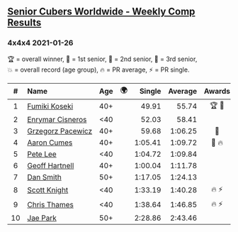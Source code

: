 <style>table {white-space: nowrap;}</style>
<link rel="stylesheet" type="text/css" href="/scw-comp/css/flags.css" />

## [Senior Cubers Worldwide - Weekly Comp Results](/scw-comp/results/)
### 4x4x4 2021-01-26

<span style="white-space: nowrap;">🏆 = overall winner</span>, <span style="white-space: nowrap;">🥇 = 1st senior</span>, <span style="white-space: nowrap;">🥈 = 2nd senior</span>, <span style="white-space: nowrap;">🥉 = 3rd senior</span>, <span style="white-space: nowrap;">💥 = overall record (age group)</span>, <span style="white-space: nowrap;">🔥 = PR average</span>, <span style="white-space: nowrap;">⚡ = PR single</span>.

| # | Name | Age | 🌍 | Single | Average | Awards | Solve 1 | Solve 2 | Solve 3 | Solve 4 | Solve 5 | Video |
| :--: | :-- | :--: | :--: | --: | --: | :--: | --: | --: | --: | --: | --: | :-- |
| 1 | [Fumiki Koseki](../../persons/fumiki_koseki/444.md) | 40+ | <i class="flag flag-JP" /> | 49.91 | 55.74 | 🏆 🥇 | 54.38 | 1:05.26 | 49.91 | 56.71 | 56.14 | [Desktop](https://www.facebook.com/events/886756952081472/permalink/890724758351358) / [Mobile](https://m.facebook.com/events/886756952081472?view=permalink&id=890724758351358) |
| 2 | [Enrymar Cisneros](../../persons/enrymar_cisneros/444.md) | <40 | <i class="flag flag-VE" /> | 52.03 | 58.41 |  | 52.03 | 57.68 | 59.44 | 1:01.90 | 58.12 | [Desktop](https://www.facebook.com/events/886756952081472/permalink/890875725002928) / [Mobile](https://m.facebook.com/events/886756952081472?view=permalink&id=890875725002928) |
| 3 | [Grzegorz Pacewicz](../../persons/grzegorz_pacewicz/444.md) | 40+ | <i class="flag flag-PL" /> | 59.68 | 1:06.25 | 🥈 | 1:21.68 | 59.68 | 1:04.72 | 1:02.15 | 1:11.88 | [Desktop](https://www.facebook.com/events/886756952081472/permalink/890137788410055) / [Mobile](https://m.facebook.com/events/886756952081472?view=permalink&id=890137788410055) |
| 4 | [Aaron Cumes](../../persons/aaron_cumes/444.md) | 40+ | <i class="flag flag-GB" /> | 1:05.41 | 1:09.72 | 🥉 🔥 | 1:15.63 | 1:07.93 | 1:05.60 | 1:05.41 | 1:23.41 | [Desktop](https://www.facebook.com/events/886756952081472/permalink/888836881873479) / [Mobile](https://m.facebook.com/events/886756952081472?view=permalink&id=888836881873479) |
| 5 | [Pete Lee](../../persons/pete_lee/444.md) | <40 | <i class="flag flag-GB" /> | 1:04.72 | 1:09.84 |  | 1:04.72 | 1:11.37 | 1:07.02 | 1:11.14 | DNF | [Desktop](https://www.facebook.com/events/886756952081472/permalink/888942635196237) / [Mobile](https://m.facebook.com/events/886756952081472?view=permalink&id=888942635196237) |
| 6 | [Geoff Hartnell](../../persons/geoff_hartnell/444.md) | 40+ | <i class="flag flag-GB" /> | 1:00.04 | 1:11.78 |  | 1:13.64 | 1:16.43 | 1:14.27 | 1:07.44 | 1:00.04 | [Desktop](https://www.facebook.com/events/886756952081472/permalink/889052185185282) / [Mobile](https://m.facebook.com/events/886756952081472?view=permalink&id=889052185185282) |
| 7 | [Dan Smith](../../persons/dan_smith/444.md) | 50+ | <i class="flag flag-US" /> | 1:17.05 | 1:24.13 |  | 1:21.15 | 1:19.74 | 1:17.05 | 1:36.83 | 1:31.50 | [Desktop](https://www.facebook.com/events/886756952081472/permalink/890293608394473) / [Mobile](https://m.facebook.com/events/886756952081472?view=permalink&id=890293608394473) |
| 8 | [Scott Knight](../../persons/scott_knight/444.md) | <40 | <i class="flag flag-GB" /> | 1:33.19 | 1:40.28 | 🔥 ⚡ | 1:53.38 | 1:33.19 | 1:34.28 | DNS | DNS | [Desktop](https://www.facebook.com/events/801984480354340/permalink/806662889886499) / [Mobile](https://m.facebook.com/events/801984480354340?view=permalink&id=806662889886499) |
| 9 | [Chris Thames](../../persons/chris_thames/444.md) | <40 | <i class="flag flag-US" /> | 1:38.64 | 1:46.85 | 🔥 ⚡ | 2:00.36 | 1:38.64 | 1:41.55 | DNS | DNS | [Desktop](https://www.facebook.com/events/886756952081472/permalink/890173695073131) / [Mobile](https://m.facebook.com/events/886756952081472?view=permalink&id=890173695073131) |
| 10 | [Jae Park](../../persons/jae_park/444.md) | 50+ | <i class="flag flag-US" /> | 2:28.86 | 2:43.46 |  | 3:05.89 | 2:28.86 | 2:35.64 | DNS | DNS | [Desktop](https://www.facebook.com/events/886756952081472/permalink/887303035360197) / [Mobile](https://m.facebook.com/events/886756952081472?view=permalink&id=887303035360197) |

<!-- Global site tag (gtag.js) - Google Analytics -->
<script async src="https://www.googletagmanager.com/gtag/js?id=UA-86348435-3"></script>
<script>window.dataLayer = window.dataLayer || []; function gtag() {dataLayer.push(arguments);} gtag('js', new Date()); gtag('config', 'UA-86348435-3');</script>
